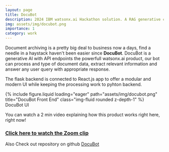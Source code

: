 ```yaml
---
layout: page
title: DocuBot
description: 2024 IBM watsonx.ai Hackathon solution. A RAG generative chat bot to answer queries about provided unstructured pdf documents.
img: assets/img/docubot.png
importance: 1
category: work
---
```


Document archiving is a pretty big deal to business now a days, find a needle in a haystack haven't been easier since __DocuBot__. DocuBot is a generative AI with API endpoints the powerfull watsonx.ai product, our bot can process and type of document data, extract relevant information and answer any user query with appropriate response.

The flask backend is connected to React.js app to offer a modular and modern UI while keeping the processing work to pyhton backend.

<div class="row">
    <div class="col-sm mt-3 mt-md-0">
        {% include figure.liquid loading="eager" path="assets/img/docubot.png" title="DocuBot Front End" class="img-fluid rounded z-depth-1" %}
    </div>
</div>
<div class="caption">
    DocuBot UI
</div>

You can watch a 2 min video explaining how this product works right here, right now!
<h3><a href="https://us04web.zoom.us/clips/share/T9znBvr3YxdyBKUwadSXH6V15fzViSen1l1KxUWwvX6MeVSdBZeWwfVcEWEjTv29ry-RpGJzkh5dKEmvuIru3b5FMQ.JjDjRn-kgnZs_Tpy" target="_blank">Click here to watch the Zoom clip</a></h3>


Also Check out repository on github
<a href='https://github.com/Farreeda/WatsonX-24'>DocuBot</a>


